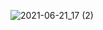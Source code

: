 ![2021-06-21_17 (2)](https://user-images.githubusercontent.com/57847892/122749471-fa02b500-d2bf-11eb-94d2-dfca42375b05.png)
